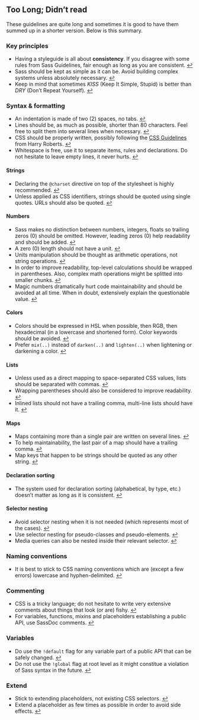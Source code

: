
## Too Long; Didn’t read

These guidelines are quite long and sometimes it is good to have them summed up in a shorter version. Below is this summary.

### Key principles

* Having a styleguide is all about **consistency**. If you disagree with some rules from Sass Guidelines, fair enough as long as you are consistent. [↩](#why-a-styleguide)
* Sass should be kept as simple as it can be. Avoid building complex systems unless absolutely necessary. [↩](#key-principles)
* Keep in mind that sometimes *KISS* (Keep It Simple, Stupid) is better than *DRY* (Don’t Repeat Yourself). [↩](#key-principles)

### Syntax & formatting

* An indentation is made of two (2) spaces, no tabs. [↩](#syntax--formatting)
* Lines should be, as much as possible, shorter than 80 characters. Feel free to split them into several lines when necessary. [↩](#syntax--formatting)
* CSS should be properly written, possibly following the [CSS Guidelines](https://cssguidelin.es) from Harry Roberts. [↩](#syntax--formatting)
* Whitespace is free, use it to separate items, rules and declarations. Do not hesitate to leave empty lines, it never hurts. [↩](#syntax--formatting)

#### Strings

* Declaring the `@charset` directive on top of the stylesheet is highly recommended. [↩](#encoding)
* Unless applied as CSS identifiers, strings should be quoted using single quotes. URLs should also be quoted. [↩](#strings-as-css-values)

#### Numbers

* Sass makes no distinction between numbers, integers, floats so trailing zeros (0) should be omitted. However, leading zeros (0) help readability and should be added. [↩](#zeros)
* A zero (0) length should not have a unit. [↩](#units)
* Units manipulation should be thought as arithmetic operations, not string operations. [↩](#units)
* In order to improve readability, top-level calculations should be wrapped in parentheses. Also, complex math operations might be splitted into smaller chunks. [↩](#calculations)
* Magic numbers dramatically hurt code maintainability and should be avoided at all time. When in doubt, extensively explain the questionable value. [↩](#magic-numbers)

#### Colors

* Colors should be expressed in HSL when possible, then RGB, then hexadecimal (in a lowercase and shortened form). Color keywords should be avoided. [↩](#color-formats)
* Prefer `mix(..)` instead of `darken(..)` and `lighten(..)` when lightening or darkening a color. [↩](#lightening-and-darkening-colors)

#### Lists

* Unless used as a direct mapping to space-separated CSS values, lists should be separated with commas. [↩](#lists)
* Wrapping parentheses should also be considered to improve readability. [↩](#lists)
* Inlined lists should not have a trailing comma, multi-line lists should have it. [↩](#lists)

#### Maps

* Maps containing more than a single pair are written on several lines. [↩](#maps)
* To help maintainability, the last pair of a map should have a trailing comma. [↩](#maps)
* Map keys that happen to be strings should be quoted as any other string. [↩](#maps)

#### Declaration sorting

* The system used for declaration sorting (alphabetical, by type, etc.) doesn’t matter as long as it is consistent. [↩](#declaration-sorting)

#### Selector nesting

* Avoid selector nesting when it is not needed (which represents most of the cases). [↩](#selector-nesting)
* Use selector nesting for pseudo-classes and pseudo-elements. [↩](#selector-nesting)
* Media queries can also be nested inside their relevant selector. [↩](#selector-nesting)

### Naming conventions

* It is best to stick to CSS naming conventions which are (except a few errors) lowercase and hyphen-delimited. [↩](#naming-conventions)

### Commenting

* CSS is a tricky language; do not hesitate to write very extensive comments about things that look (or are) fishy. [↩](#commenting)
* For variables, functions, mixins and placeholders establishing a public API, use SassDoc comments. [↩](#documentation)

### Variables

* Do use the `!default` flag for any variable part of a public API that can be safely changed. [↩](#default-flag)
* Do not use the `!global` flag at root level as it might constitue a violation of Sass syntax in the future. [↩](#global-flag)

### Extend

* Stick to extending placeholders, not existing CSS selectors. [↩](#extend)
* Extend a placeholder as few times as possible in order to avoid side effects. [↩](#extend)
